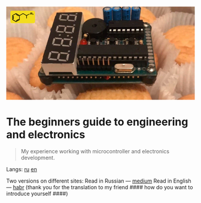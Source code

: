![enter image description here](/media/logo.png)

# The beginners guide to engineering and electronics
> My experience working with microcontroller and electronics development.

Langs: [ru]('/rureadme.md') [en](/readme.md')

Two versions on different sites:
Read in Russian — [medium](https://prohetamine.medium.com/%D1%8D%D0%BB%D0%B5%D0%BA%D1%82%D1%80%D0%BE%D0%BD%D0%B8%D0%BA%D0%B0-%D0%B2%D1%81%D0%B5%D0%BC-%D0%BD%D0%B0%D1%87%D0%B8%D0%BD%D0%B0%D1%8E%D1%89%D0%B8%D0%BC-3db893a0b9fc)
Read in English — [habr](https://habr) (thank you for the translation to my friend #### how do you want to introduce yourself ####)
